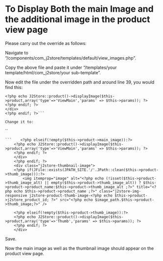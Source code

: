 # To Display Both the main Image and the additional image in the product view page

Please carry out the override as follows:

Navigate to “/components/com_j2store/templates/default/view_images.php”.

Copy the above file and paste it under “/templates/your template/html/com\_j2store/your sub-template”.

Now edit the file under the overridden path and around line 39, you would find this:



```text
<?php echo J2Store::product()->displayImage($this->product,array('type'=>'ViewMain','params' => $this->params)); ?>
<?php endif; ?>
</div>
<?php endif; ?>```
```

 `Change it to:` 

\`\`

```text
```    <?php elseif(!empty($this->product->main_image)):?>
    <?php echo J2Store::product()->displayImage($this->product,array('type'=>'ViewMain','params' => $this->params)); ?>
    <?php endif; ?>
    </div>
    <?php endif; ?>
    <div class="j2store-thumbnail-image">
    <?php if(JFile::exists(JPATH_SITE.'/'.JPath::clean($this->product->thumb_image))):?>
        <img itemprop="image" alt="<?php echo (!isset($this->product->thumb_image_alt) || empty($this->product->thumb_image_alt)) ? $this->product->product_name:$this->product->thumb_image_alt ;?>" title="<?php echo $this->product->product_name ;?>" class="j2store-img-responsive j2store-product-thumb-image-<?php echo $this->product->j2store_product_id; ?>" src="<?php echo $image_path.$this->product->thumb_image;?>" />

    <?php elseif(!empty($this->product->thumb_image)):?>
    <?php echo J2Store::product()->displayImage($this->product,array('type'=>'Thumb','params' => $this->params)); ?>
    <?php endif; ?>
    </div>          
```

Save.

Now the main image as well as the thumbnail image should appear on the product view page.

